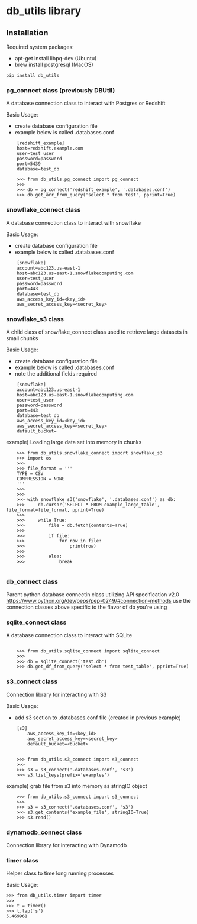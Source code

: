# db_utils library

## Installation

Required system packages:
 * apt-get install libpq-dev (Ubuntu)
 * brew install postgresql (MacOS)

```
pip install db_utils
```

### pg_connect class (previously DBUtil)
A database connection class to interact with  Postgres or Redshift

Basic Usage:
 * create database configuration file
 * example below is called .databases.conf

```
    [redshift_example]
    host=redshift.example.com
    user=test_user
    password=password
    port=5439
    database=test_db

    >>> from db_utils.pg_connect import pg_connect
    >>>
    >>> db = pg_connect('redshift_example', '.databases.conf')
    >>> db.get_arr_from_query('select * from test', pprint=True)
```


### snowflake_connect class
A database connection class to interact with snowflake

Basic Usage:
 * create database configuration file
 * example below is called .databases.conf

```
    [snowflake]
    account=abc123.us-east-1
    host=abc123.us-east-1.snowflakecomputing.com
    user=test_user
    password=password
    port=443
    database=test_db
    aws_access_key_id=<key_id>
    aws_secret_access_key=<secret_key>
```

### snowflake_s3 class
A child class of snowflake_connect class used to retrieve large datasets in small chunks

Basic Usage:
 * create database configuration file
 * example below is called .databases.conf
 * note the additional fields required

```
    [snowflake]
    account=abc123.us-east-1
    host=abc123.us-east-1.snowflakecomputing.com
    user=test_user
    password=password
    port=443
    database=test_db
    aws_access_key_id=<key_id>
    aws_secret_access_key=<secret_key>
    default_bucket=
```

example) Loading large data set into memory in chunks
```
    >>> from db_utils.snowflake_connect import snowflake_s3
    >>> import os
    >>>
    >>> file_format = '''
    TYPE = CSV
    COMPRESSION = NONE
    '''
    >>>
    >>>
    >>> with snowflake_s3('snowflake', '.databases.conf') as db:
    >>>     db.cursor('SELECT * FROM example_large_table', file_format=file_format, pprint=True)
    >>>
    >>>     while True:
    >>>         file = db.fetch(contents=True)
    >>>
    >>>         if file:
    >>>             for row in file:
    >>>                 print(row)
    >>>
    >>>         else:
    >>>             break


```


### db_connect class
Parent python database connectin class utilizing
API specification v2.0 https://www.python.org/dev/peps/pep-0249/#connection-methods
use the connection classes above specific to the flavor of db you're using


### sqlite_connect class
A database connection class to interact with SQLite

```

    >>> from db_utils.sqlite_connect import sqlite_connect
    >>>
    >>> db = sqlite_connect('test.db')
    >>> db.get_df_from_query('select * from test_table', pprint=True)
```

### s3_connect class
Connection library for interacting with S3

Basic Usage:
 * add s3 section to .databases.conf file (created in previous example)

```
    [s3]
        aws_access_key_id=<key_id>
        aws_secret_access_key=<secret_key>
        default_bucket=<bucket>


    >>> from db_utils.s3_connect import s3_connect
    >>>
    >>> s3 = s3_connect('.databases.conf', 's3')
    >>> s3.list_keys(prefix='examples')

```

example) grab file from s3 into memory as stringIO object
```
    >>> from db_utils.s3_connect import s3_connect
    >>>
    >>> s3 = s3_connect('.databases.conf', 's3')
    >>> s3.get_contents('example_file', stringIO=True)
    >>> s3.read()

```


### dynamodb_connect class
Connection library for interacting with Dynamodb


### timer class
Helper class to time long running processes

Basic Usage:

```
>>> from db_utils.timer import timer
>>>
>>> t = timer()
>>> t.lap('s')
5.469961
```
